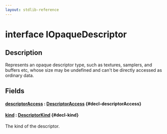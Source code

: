 ```yaml
---
layout: stdlib-reference
---
```


# interface IOpaqueDescriptor

## Description

Represents an opaque descriptor type, such as textures, samplers, and buffers etc,
whose size may be undefined and can't be directly accessed as ordinary data.


## Fields

#### [descriptorAccess](/stdlib-reference/interfaces/iopaquedescriptor-017/descriptoraccess-a) : [DescriptorAccess](/stdlib-reference/types/descriptoraccess-0a/index) {#decl-descriptorAccess}
#### [kind](/stdlib-reference/interfaces/iopaquedescriptor-017/kind) : [DescriptorKind](/stdlib-reference/types/descriptorkind-0a/index) {#decl-kind}
The kind of the descriptor.


